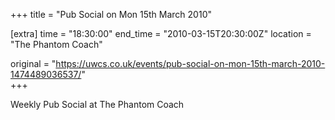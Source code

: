 +++
title = "Pub Social on Mon 15th March 2010"

[extra]
time = "18:30:00"
end_time = "2010-03-15T20:30:00Z"
location = "The Phantom Coach"

original = "https://uwcs.co.uk/events/pub-social-on-mon-15th-march-2010-1474489036537/"    
+++

Weekly Pub Social at The Phantom Coach

